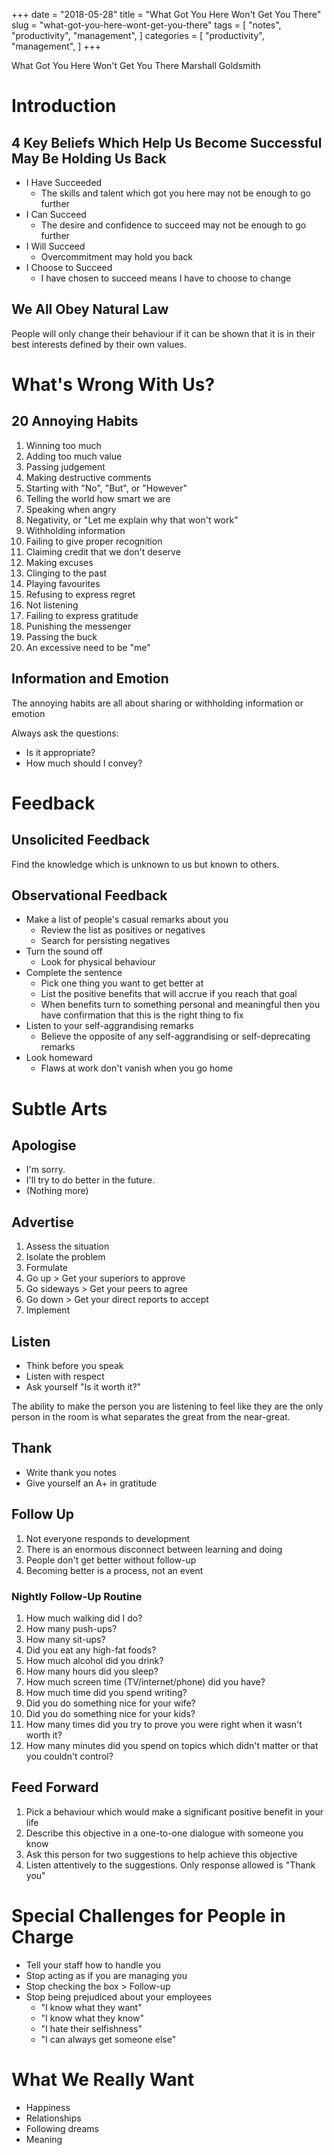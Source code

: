 +++
date = "2018-05-28"
title = "What Got You Here Won't Get You There"
slug = "what-got-you-here-wont-get-you-there"
tags = [
    "notes",
    "productivity",
    "management",
]
categories = [
    "productivity",
    "management",
]
+++

What Got You Here Won't Get You There
Marshall Goldsmith

# Introduction

## 4 Key Beliefs Which Help Us Become Successful May Be Holding Us Back

* I Have Succeeded
  * The skills and talent which got you here may not be enough to go further
* I Can Succeed
  * The desire and confidence to succeed may not be enough to go further
* I Will Succeed
  * Overcommitment may hold you back
* I Choose to Succeed
  * I have chosen to succeed means I have to choose to change

## We All Obey Natural Law

People will only change their behaviour if it can be shown that it is in their best interests defined by their own values.

# What's Wrong With Us?

## 20 Annoying Habits

1. Winning too much
2. Adding too much value
3. Passing judgement
4. Making destructive comments
5. Starting with "No", "But", or "However"
6. Telling the world how smart we are
7. Speaking when angry
8. Negativity, or "Let me explain why that won't work"
9. Withholding information
10. Failing to give proper recognition
11. Claiming credit that we don't deserve
12. Making excuses
13. Clinging to the past
14. Playing favourites
15. Refusing to express regret
16. Not listening
17. Failing to express gratitude
18. Punishing the messenger
19. Passing the buck
20. An excessive need to be "me"

## Information and Emotion

The annoying habits are all about sharing or withholding information or emotion

Always ask the questions:

* Is it appropriate?
* How much should I convey?

# Feedback

## Unsolicited Feedback

Find the knowledge which is unknown to us but known to others.

## Observational Feedback

* Make a list of people's casual remarks about you
  * Review the list as positives or negatives
  * Search for persisting negatives
* Turn the sound off
  * Look for physical behaviour
* Complete the sentence
  * Pick one thing you want to get better at
  * List the positive benefits that will accrue if you reach that goal
  * When benefits turn to something personal and meaningful then you have confirmation that this is the right thing to fix
* Listen to your self-aggrandising remarks
  * Believe the opposite of any self-aggrandising or self-deprecating remarks
* Look homeward
  * Flaws at work don't vanish when you go home

# Subtle Arts

## Apologise

* I'm sorry.
* I'll try to do better in the future.
* (Nothing more)

## Advertise

1. Assess the situation
2. Isolate the problem
3. Formulate
4. Go up > Get your superiors to approve
5. Go sideways > Get your peers to agree
6. Go down > Get your direct reports to accept
7. Implement

## Listen

* Think before you speak
* Listen with respect
* Ask yourself "Is it worth it?"

The ability to make the person you are listening to feel like they are the only person in the room is what separates the great from the near-great.

## Thank

* Write thank you notes
* Give yourself an A+ in gratitude

## Follow Up

1. Not everyone responds to development
2. There is an enormous disconnect between learning and doing
3. People don't get better without follow-up
4. Becoming better is a process, not an event

### Nightly Follow-Up Routine

1. How much walking did I do?
2. How many push-ups?
3. How many sit-ups?
4. Did you eat any high-fat foods?
5. How much alcohol did you drink?
6. How many hours did you sleep?
7. How much screen time (TV/internet/phone) did you have?
8. How much time did you spend writing?
9. Did you do something nice for your wife?
10. Did you do something nice for your kids?
11. How many times did you try to prove you were right when it wasn't worth it?
12. How many minutes did you spend on topics which didn't matter or that you couldn't control?

## Feed Forward

1. Pick a behaviour which would make a significant positive benefit in your life
2. Describe this objective in a one-to-one dialogue with someone you know
3. Ask this person for two suggestions to help achieve this objective
4. Listen attentively to the suggestions. Only response allowed is "Thank you"

# Special Challenges for People in Charge

* Tell your staff how to handle you
* Stop acting as if you are managing you
* Stop checking the box > Follow-up
* Stop being prejudiced about your employees
    * "I know what they want"
    * "I know what they know"
    * "I hate their selfishness"
    * "I can always get someone else"

# What We Really Want

* Happiness
* Relationships
* Following dreams
* Meaning
